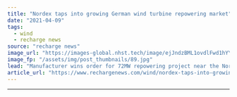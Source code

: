 ```yaml
---
title: "Nordex taps into growing German wind turbine repowering market"
date: "2021-04-09"
tags: 
  - wind
  - recharge news
source: "recharge news"
image_url: "https://images-global.nhst.tech/image/ejJndzBML1ovdlFwd1hYYmdoOTRUa2tRMXNQRjBacUtGamkvcXVXeklRbz0=/nhst/binary/b26f5e42cd8aa4ca516feb2dc1d25de0"
image_fp: "/assets/img/post_thumbnails/89.jpg"
lead: "Manufacturer wins order for 72MW repowering project near the North Sea coast"
article_url: "https://www.rechargenews.com/wind/nordex-taps-into-growing-german-wind-turbine-repowering-market/2-1-993250"
---
```


---
